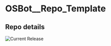 # OSBot__Repo_Template

## Repo details

![Current Release](https://img.shields.io/badge/release-v0.14.8-blue)
